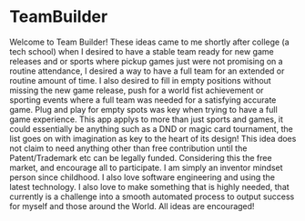 # TeamBuilder

Welcome to Team Builder! These ideas came to me shortly after college (a tech school) when I desired to have a stable team ready for new game releases and or sports where pickup games just were not promising on a routine attendance, I desired a way to have a full team for an extended or routine amount of time. I also desired to fill in empty positions without missing the new game release, push for a world fist achievement or sporting events where a full team was needed for a satisfying accurate game. Plug and play for empty spots was key when trying to have a full game experience. This app applys to more than just sports and games, it could essentially be anything such as a DND or magic card tournament, the list goes on with imagination as key to the heart of its design! This idea does not claim to need anything other than free contribution until the Patent/Trademark etc can be legally funded. Considering this the free market, and encourage all to participate. I am simply an inventor mindset person since childhood. I also love software engineering and using the latest technology. I also love to make something that is highly needed, that currently is a challenge into a smooth automated process to output success for myself and those around the World. All ideas are encouraged!
